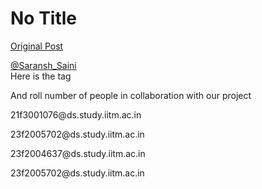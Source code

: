 # No Title

[Original Post](https://discourse.onlinedegree.iitm.ac.in/t/171525/4)

<p><a class="mention" href="/u/saransh_saini">@Saransh_Saini</a><br>
Here is the tag</p>
<p>And roll number  of people in collaboration with our project</p>
<p>21f3001076@ds.study.iitm.ac.in</p>
<p>23f2005702@ds.study.iitm.ac.in</p>
<p>23f2004637@ds.study.iitm.ac.in</p>
<p>23f2005702@ds.study.iitm.ac.in</p>